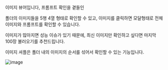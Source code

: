 이미지 뷰어입니다, 프롬프트 확인을 곁들인

폴더의 이미지들을 5행 4열 형태로 확인할 수 있고, 이미지를 클릭하면 모달형태로 전체 이미지와 프롬프트를 확인할 수 있습니다.

이미지가 많아지면 성능 이슈가 있기 때문에, 최신 이미지만 확인하고 싶다면 마지막 100장 불러오기를 추천드립니다.

이미지 셔플은 폴더 내의 이미지의 순서를 섞어서 확인할 수 있는 기능입니다.

![image](https://github.com/user-attachments/assets/f0a36c43-63cc-43b3-ac40-296136aafca2)

